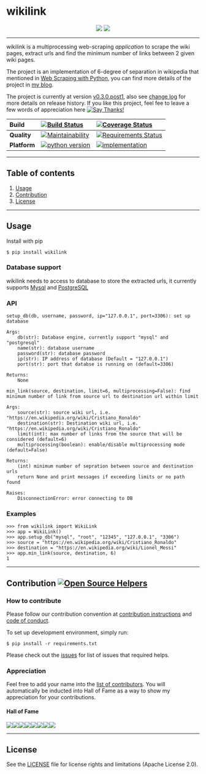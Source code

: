 # **wikilink**

<p align="center">
	<a href="https://pypi.org/project/wikilink/"><img src="https://img.shields.io/pypi/v/wikilink.svg"></a>
	<a href="https://pepy.tech/project/wikilink"><img src="https://pepy.tech/badge/wikilink"></a>
</p>

---
wikilink is a multiprocessing web-scraping *application* to scrape the wiki pages, extract urls and find the minimum number of links between 2 given wiki pages.

The project is an implementation of 6-degree of separation in wikipedia that mentioned in [Web Scraping with Python](https://www.amazon.com/Web-Scraping-Python-Collecting-Modern/dp/1491985577/ref=pd_sbs_14_1/142-3292117-4986818?_encoding=UTF8&pd_rd_i=1491985577&pd_rd_r=49ea33a0-0484-4844-bab3-9685cf433745&pd_rd_w=2Pza3&pd_rd_wg=GQY3c&pf_rd_p=e20a7044-dca9-4b2c-8da8-05b176efe6fb&pf_rd_r=J1KTRH8PTY7EMB7XYY7B&psc=1&refRID=J1KTRH8PTY7EMB7XYY7B), you can find more details of the project in [my blog](https://distributedsystemsblog.com/posts/shortest-path-problem-unweighted-graph/).

The project is currently at version [v0.3.0.post1](https://github.com/tranlyvu/wiki-link/releases), also see [change log](https://github.com/tranlyvu/wiki-link/blob/master/CHANGELOG.md) for more details on release history. If you like this project, feel fee to leave a few words of appreciation here [![Say Thanks!](https://img.shields.io/badge/Say%20Thanks-!-1EAEDB.svg)](https://saythanks.io/to/vutransingapore%40gmail.com)

| Build | [![Build Status][3]][4] | [![Coverage Status][5]][6] | 
| :--- | :--- | :---  |
| **Quality** | [![Maintainability][13]][14] | [![Requirements Status][19]][20] |
| **Platform** | [![python version](https://img.shields.io/pypi/pyversions/wikilink.svg)](https://pypi.org/project/wikilink/)| [![implementation](https://img.shields.io/pypi/implementation/wikilink.svg)](https://pypi.org/project/wikilink/) |

[3]: https://travis-ci.org/tranlyvu/wiki-link.svg?branch=master
[4]: https://travis-ci.org/tranlyvu/wiki-link 
[5]: https://coveralls.io/repos/github/tranlyvu/wiki-link/badge.svg
[6]: https://coveralls.io/github/tranlyvu/wiki-link

[13]: https://api.codeclimate.com/v1/badges/8679cde6756683bd787d/maintainability
[14]: https://codeclimate.com/github/tranlyvu/wiki-link/maintainability

[19]: https://requires.io/github/tranlyvu/wiki-link/requirements.svg?branch=master
[20]: https://requires.io/github/tranlyvu/wiki-link/requirements/?branch=master

---
Table of contents
---

1. [Usage](#Usage)
2. [Contribution](#Contribution) 
3. [License](#License)

---
Usage
---

Install with pip

```
$ pip install wikilink
```

### Database support

wikilink needs to access to database to store the extracted urls, it currently supports [Mysql](https://www.mysql.com/downloads/) and [PostgreSQL](https://www.postgresql.org/)

### API

```
setup_db(db, username, password, ip="127.0.0.1", port=3306): set up database

Args:
	db(str): Database engine, currently support "mysql" and "postgresql"
	name(str): database username
	password(str): database password
	ip(str): IP address of database (Default = "127.0.0.1")
	port(str): port that databse is running on (default=3306)

Returns:
	None
```

```
min_link(source, destination, limit=6, multiprocessing=False): find minimum number of link from source url to destination url within limit 

Args:
	source(str): source wiki url, i.e. "https://en.wikipedia.org/wiki/Cristiano_Ronaldo"
	destination(str): Destination wiki url, i.e. "https://en.wikipedia.org/wiki/Cristiano_Ronaldo"
	limit(int): max number of links from the source that will be considered (default=6)
	multiprocessing(boolean): enable/disable multiprocessing mode (default=False)

Returns:
	(int) minimum number of sepration between source and destination urls
	return None and print messages if exceeding limits or no path found

Raises:
	DisconnectionError: error connecting to DB
```

### Examples

```
>>> from wikilink import WikiLink
>>> app = WikiLink()
>>> app.setup_db("mysql", "root", "12345", "127.0.0.1", "3306")
>>> source = "https://en.wikipedia.org/wiki/Cristiano_Ronaldo"
>>> destination = "https://en.wikipedia.org/wiki/Lionel_Messi"
>>> app.min_link(source, destination, 6)
1
```

---
Contribution [![Open Source Helpers][7]][8]
---
[7]: https://www.codetriage.com/tranlyvu/wiki-link/badges/users.svg
[8]: https://www.codetriage.com/tranlyvu/wiki-link

### How to contribute

Please follow our contribution convention at [contribution instructions](https://github.com/tranlyvu/wiki-link/blob/master/CONTRIBUTING.md) and [code of conduct](https://github.com/tranlyvu/wiki-link/blob/master/CODE-OF-CONDUCT.md).

To set up development environment, simply run:

```
$ pip install -r requirements.txt
```

Please check out the [issues](https://github.com/tranlyvu/wiki-link/issues) for list of issues that required helps.


### Appreciation

Feel free to add your name into the [list of contributors](https://github.com/tranlyvu/wiki-link/blob/master/CONTRIBUTORS.md). You will automatically be inducted into Hall of Fame as a way to show my appreciation for your contributions.

#### Hall of Fame

[![](https://sourcerer.io/fame/tranlyvu/tranlyvu/wiki-link/images/0)](https://sourcerer.io/fame/tranlyvu/tranlyvu/wiki-link/links/0)[![](https://sourcerer.io/fame/tranlyvu/tranlyvu/wiki-link/images/1)](https://sourcerer.io/fame/tranlyvu/tranlyvu/wiki-link/links/1)[![](https://sourcerer.io/fame/tranlyvu/tranlyvu/wiki-link/images/2)](https://sourcerer.io/fame/tranlyvu/tranlyvu/wiki-link/links/2)[![](https://sourcerer.io/fame/tranlyvu/tranlyvu/wiki-link/images/3)](https://sourcerer.io/fame/tranlyvu/tranlyvu/wiki-link/links/3)[![](https://sourcerer.io/fame/tranlyvu/tranlyvu/wiki-link/images/4)](https://sourcerer.io/fame/tranlyvu/tranlyvu/wiki-link/links/4)[![](https://sourcerer.io/fame/tranlyvu/tranlyvu/wiki-link/images/5)](https://sourcerer.io/fame/tranlyvu/tranlyvu/wiki-link/links/5)[![](https://sourcerer.io/fame/tranlyvu/tranlyvu/wiki-link/images/6)](https://sourcerer.io/fame/tranlyvu/tranlyvu/wiki-link/links/6)[![](https://sourcerer.io/fame/tranlyvu/tranlyvu/wiki-link/images/7)](https://sourcerer.io/fame/tranlyvu/tranlyvu/wiki-link/links/7)

---
License
---

See the [LICENSE](https://github.com/tranlyvu/wiki-link/blob/master/LICENSE) file for license rights and limitations (Apache License 2.0).

